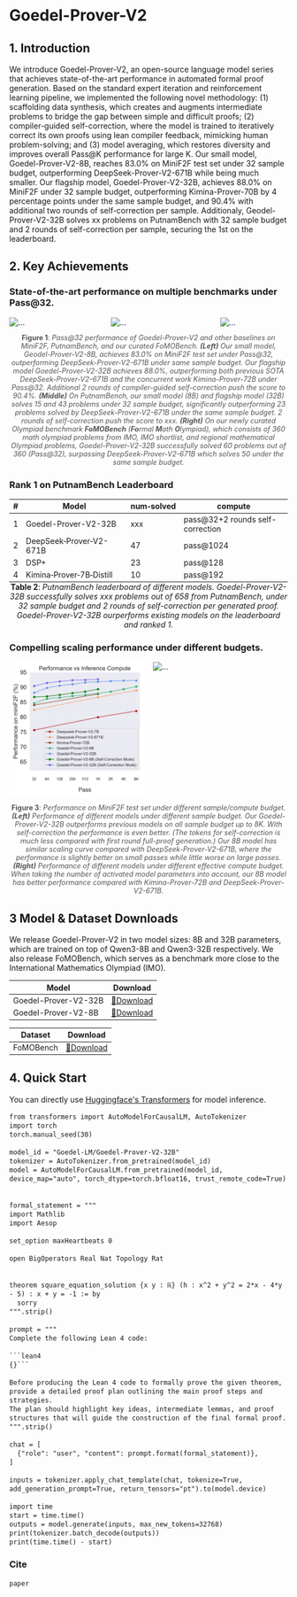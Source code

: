 # Goedel-Prover-V2


## 1. Introduction

We introduce Goedel-Prover-V2, an open-source language model series that achieves state-of-the-art performance in automated formal proof generation. Based on the standard expert iteration and reinforcement learning pipeline, we implemented the following novel methodology: (1) scaffolding data synthesis, which creates and augments intermediate problems to bridge the gap between simple and difficult proofs; (2) compiler-guided self-correction, where the model is trained to iteratively correct its own proofs using lean compiler feedback, mimicking human problem-solving; and (3) model averaging, which restores diversity and improves overall Pass@K performance for large K. Our small model, Goedel-Prover-V2-8B, reaches 83.0% on MiniF2F test set under 32 sample budget, outperforming DeepSeek-Prover-V2-671B while being much smaller. Our flagship model, Goedel-Prover-V2-32B, achieves 88.0% on MiniF2F under 32 sample budget, outperforming Kimina-Prover-70B by 4 percentage points under the same sample budget, and 90.4% with additional two rounds of self-correction per sample. Additionaly, Geodel-Prover-V2-32B solves xx problems on PutnamBench with 32 sample budget and 2 rounds of self-correction per sample, securing the 1st on the leaderboard.

## 2. Key Achievements

### State-of-the-art performance on multiple benchmarks under Pass@32.


<style>
  .fig-row {
    display: flex;
    justify-content: space-between; /* spread them out */
    align-items: flex-start;        /* align tops */
    gap: 1rem;                      /* space between images */
  }
  .fig-row img {
    display: block;
    width: 100%;
    height: auto;
  }
  .fig-row .panel {
    /* override per‐panel width as needed */
    /* e.g. .panel-1 { width:25%; } .panel-2 { width:40%; } etc. */
  }
  figure {
    margin: 0;
  }
  figure figcaption {
    text-align: center;
    font-size: 0.9em;
    margin-top: 0.75rem;
    color: #555;
  }
 figure figcaption strong {
    font-weight: bold;
  }
  /* Italicize the rest of the caption */
  figure figcaption em {
    font-style: italic;
  }
</style>

<figure>
  <div class="fig-row">
    <div class="panel panel-1" style="width:35%;">
      <img src="https://github.com/Goedel-LM/Goedel-Prover-V2/blob/main/assets/minif2f_bar_plot_rgb.png?raw=true" alt="…">
    </div>
    <div class="panel panel-2" style="width:38.0%;">
      <img src="https://github.com/Goedel-LM/Goedel-Prover-V2/blob/main/assets/putnam_bar_plot_modified.png?raw=true" alt="…">
    </div>
    <div class="panel panel-3" style="width:25.5%;">
      <img src="https://github.com/Goedel-LM/Goedel-Prover-V2/blob/main/assets/fomobench_bar_plot_modified.png?raw=true" alt="…">
    </div>
  </div>
  <figcaption>
      <strong>Figure 1</strong>: <em>Pass@32 performance of Goedel-Prover-V2 and other baselines on MiniF2F, PutnamBench, and our curated FoMOBench. <strong>(Left)</strong> Our small model, Geodel-Prover-V2-8B, achieves 83.0% on MiniF2F test set under Pass@32, outperforming DeepSeek-Prover-V2-671B under same sample budget. Our flagship model Goedel-Prover-V2-32B achieves 88.0%, outperforming both previous SOTA DeepSeek-Prover-V2-671B and the concurrent work Kimina-Prover-72B under Pass@32. Additional 2 rounds of compiler-guided self-correction push the score to 90.4%. <strong>(Middle)</strong> On PutnamBench, our small model (8B) and flagship model (32B) solves 15 and 43 problems under 32 sample budget, significantly outperforming 23 problems solved by DeepSeek-Prover-V2-671B under the same sample budget. 2 rounds of self-correction push the score to xxx.  <strong>(Right)</strong> On our newly curated Olympiad benchmark <strong>FoMOBench</strong> (<strong>Fo</strong>rmal <strong>M</strong>ath <strong>O</strong>lympiad), which consists of 360 math olympiad problems from IMO, IMO shortlist, and regional mathematical Olympiad problems, Goedel-Prover-V2-32B successfully solved 60 problems out of 360 (Pass@32), surpassing DeepSeek-Prover-V2-671B which solves 50 under the same sample budget.</em>
  </figcaption>
</figure>


### Rank 1 on PutnamBench Leaderboard

<div align="center">
  <table style="margin: 0 auto;">
    <thead>
      <tr>
        <th>#</th>
        <th>Model</th>
        <th>num‑solved</th>
        <th>compute</th>
      </tr>
    </thead>
    <tbody>
      <tr><td>1</td><td>Goedel-Prover-V2-32B</td><td>xxx</td><td>pass@32+2 rounds self-correction</td></tr>
      <tr><td>2</td><td>DeepSeek‑Prover‑V2-671B</td><td>47</td><td>pass@1024</td></tr>
      <tr><td>3</td><td>DSP+</td><td>23</td><td>pass@128</td></tr>
      <tr><td>4</td><td>Kimina‑Prover‑7B‑Distill</td><td>10</td><td>pass@192</td></tr>
    </tbody>
  </table>
    <!-- table caption -->
    <caption align="bottom"><strong>Table 2</strong>: <em>PutnamBench leaderboard of different models. Goedel-Prover-V2-32B successfully solves xxx problems out of 658 from PutnamBench, under 32 sample budget and 2 rounds of self-correction per generated proof. Goedel-Prover-V2-32B ourperforms existing models on the leaderboard and ranked 1.</em></caption>
</div>

### Compelling scaling performance under different budgets.

<style>
  .fig-row {
    display: flex;
    justify-content: space-between; /* spread them out */
    align-items: flex-start;        /* align tops */
    gap: 1rem;                      /* space between images */
  }
  .fig-row img {
    display: block;
    width: 100%;
    height: auto;
  }
  .fig-row .panel {
    /* override per‐panel width as needed */
    /* e.g. .panel-1 { width:25%; } .panel-2 { width:40%; } etc. */
  }
  figure {
    margin: 0;
  }
  figure figcaption {
    text-align: center;
    font-size: 0.9em;
    margin-top: 0.75rem;
    color: #555;
  }
 figure figcaption strong {
    font-weight: bold;
  }
  /* Italicize the rest of the caption */
  figure figcaption em {
    font-style: italic;
  }
</style>

<figure>
  <div class="fig-row">
    <div class="panel panel-1" style="width:50%;">
      <img src="https://github.com/Goedel-LM/Goedel-Prover-V2/blob/main/assets/inference_scale_performance.png?raw=true" alt="…">
    </div>
    <div class="panel panel-2" style="width:50.0%;">
      <img src="https://github.com/Goedel-LM/Goedel-Prover-V2/blob/main/assets/inference_scale_performance_compute_adjusted.png?raw=true" alt="…">
    </div>
  </div>
  <figcaption>
      <strong>Figure 3</strong>: <em>Performance on MiniF2F test set under different sample/compute budget. <strong>(Left)</strong> Performance of different models under different sample budget. Our Goedel-Prover-V2-32B outperforms previous models on all sample budget up to 8K. With self-correction the performance is even better. (The tokens for self-correction is much less compared with first round full-proof generation.) Our 8B model has similar scaling curve compared with DeepSeek-Prover-V2-671B, where the performance is slightly better on small passes while little worse on large passes. <strong>(Right)</strong> Performance of different models under different effective compute budget. When taking the number of activated model parameters into account, our 8B model has better performance compared with Kimina-Prover-72B and DeepSeek-Prover-V2-671B.</em>
  </figcaption>
</figure>

## 3 Model & Dataset Downloads

We release Goedel-Prover-V2 in two model sizes: 8B and 32B parameters, which are trained on top of Qwen3-8B and Qwen3-32B respectively. We also release FoMOBench, which serves as a benchmark more close to the International Mathematics Olympiad (IMO).

<div align="center">
  
| Model | Download |
| -------- | -------- |
|    Goedel-Prover-V2-32B    |   [🤗Download](https://huggingface.co/Goedel-LM/Goedel-Prover-V2-32B)    |
|    Goedel-Prover-V2-8B    |   [🤗Download](https://huggingface.co/Goedel-LM/Goedel-Prover-V2-8B)    |

</div>

<div align="center">

| Dataset | Download |
| -------- | -------- |
|    FoMOBench    |   [🤗Download](https://huggingface.co/datasets/Goedel-LM/FoMOBench)    |

</div>

## 4. Quick Start
You can directly use [Huggingface's Transformers](https://github.com/huggingface/transformers) for model inference.

```
from transformers import AutoModelForCausalLM, AutoTokenizer
import torch
torch.manual_seed(30)

model_id = "Goedel-LM/Goedel-Prover-V2-32B"
tokenizer = AutoTokenizer.from_pretrained(model_id)
model = AutoModelForCausalLM.from_pretrained(model_id, device_map="auto", torch_dtype=torch.bfloat16, trust_remote_code=True)


formal_statement = """
import Mathlib
import Aesop

set_option maxHeartbeats 0

open BigOperators Real Nat Topology Rat


theorem square_equation_solution {x y : ℝ} (h : x^2 + y^2 = 2*x - 4*y - 5) : x + y = -1 := by
  sorry
""".strip()

prompt = """
Complete the following Lean 4 code:

```lean4
{}```

Before producing the Lean 4 code to formally prove the given theorem, provide a detailed proof plan outlining the main proof steps and strategies.
The plan should highlight key ideas, intermediate lemmas, and proof structures that will guide the construction of the final formal proof.
""".strip()

chat = [
  {"role": "user", "content": prompt.format(formal_statement)},
]

inputs = tokenizer.apply_chat_template(chat, tokenize=True, add_generation_prompt=True, return_tensors="pt").to(model.device)

import time
start = time.time()
outputs = model.generate(inputs, max_new_tokens=32768)
print(tokenizer.batch_decode(outputs))
print(time.time() - start)
```



### Cite
```
paper
```
